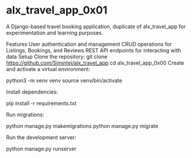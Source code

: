 # alx_travel_app_0x01
A Django-based travel booking application, duplicate of alx_travel_app for experimentation and learning purposes.

Features
User authentication and management
CRUD operations for Listings, Bookings, and Reviews
REST API endpoints for interacting with data
Setup
Clone the repository:
git clone https://github.com/Simintei/alx_travel_app
cd alx_travel_app_0x00
Create and activate a virtual environment:

python3 -m venv venv source venv/bin/activate

Install dependencies:

pip install -r requirements.txt

Run migrations:

python manage.py makemigrations python manage.py migrate

Run the development server:

python manage.py runserver
